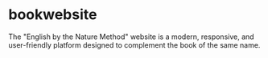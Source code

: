 # bookwebsite
The "English by the Nature Method" website is a modern, responsive, and user-friendly platform designed to complement the book of the same name.

